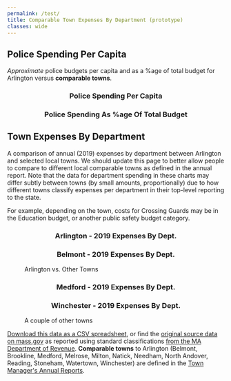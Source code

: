 ```yaml
---
permalink: /test/
title: Comparable Town Expenses By Department (prototype)
classes: wide
---
```


<!-- Load d3/c3 resources TODO: move to header -->
<link href="/assets/css/c3.css" rel="stylesheet">
<script src="/assets/js/d3.min.js" charset="utf-8"></script>
<script src="/assets/js/c3.min.js"></script>

## Police Spending Per Capita

_Approximate_ police budgets per capita and as a %age of total budget for Arlington versus **comparable towns**.  

<figure class="half">
  <div class='chartfigure'>
    <h3 style='text-align: center;'>Police Spending Per Capita</h3>
    <div id="ppercapita"></div>
  </div>
  <div class='chartfigure'>
    <h3 style='text-align: center;'>Police Spending As %age Of Total Budget</h3>
    <div id="ppercent"></div>
  </div>
</figure>

## Town Expenses By Department

A comparison of annual (2019) expenses by department between Arlington and selected local towns.  We should update this page to better allow people to compare to different local comparable towns as defined in the annual report.  Note that the data for department spending in these charts may differ subtly between towns (by small amounts, proportionally) due to how different towns classify expenses per department in their top-level reporting to the state.

For example, depending on the town, costs for Crossing Guards may be in the Education budget, or another public safety budget category.

<figure class="half">
  <div class='chartfigure'>
    <h3 style='text-align: center;'>Arlington - 2019 Expenses By Dept.</h3>
    <div id="arlington"></div>
  </div>
  <div class='chartfigure'>
    <h3 style='text-align: center;'>Belmont - 2019 Expenses By Dept.</h3>
    <div id="belmont"></div>
  </div>
  <figcaption>Arlington vs. Other Towns</figcaption>
</figure>

<figure class="half">
  <div class='chartfigure'>
    <h3 style='text-align: center;'>Medford - 2019 Expenses By Dept.</h3>
    <div id="medford"></div>
  </div>
  <div class='chartfigure'>
    <h3 style='text-align: center;'>Winchester - 2019 Expenses By Dept.</h3>
    <div id="winchester"></div>
  </div>
  <figcaption>A couple of other towns</figcaption>
</figure>

[Download this data as a CSV spreadsheet](/data/finance/GenFundExpenditures2019-comps.csv), or find the [original source data on mass.gov](https://dlsgateway.dor.state.ma.us/reports/rdPage.aspx?rdReport=ScheduleA.GenFund_MAIN) as reported using standard classifications [from the MA Department of Revenue](https://www.mass.gov/orgs/division-of-local-services).  **Comparable towns** to Arlington (Belmont, Brookline, Medford, Melrose, Milton, Natick, Needham, North Andover, Reading, Stoneham, Watertown, Winchester) are defined in the [Town Manager's Annual Reports](https://www.arlingtonma.gov/departments/town-manager/town-manager-s-annual-budget-financial-report).

<div id="csvtable"></div>

<!-- Actually load our charts/tables -->
<script src="/assets/js/dataread.js"></script>
<script src="/assets/js/test.js"></script>